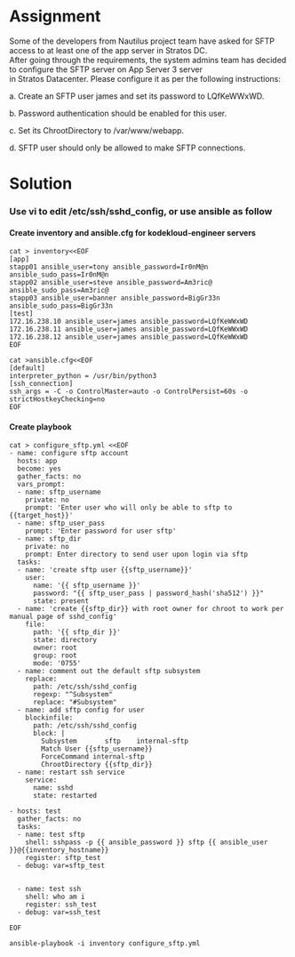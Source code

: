 # Assignment
Some of the developers from Nautilus project team have asked for SFTP access to at least one of the app server in Stratos DC.  
After going through the requirements, the system admins team has decided to configure the SFTP server on App Server 3 server  
in Stratos Datacenter. Please configure it as per the following instructions:


a. Create an SFTP user james and set its password to LQfKeWWxWD.

b. Password authentication should be enabled for this user.

c. Set its ChrootDirectory to /var/www/webapp.

d. SFTP user should only be allowed to make SFTP connections.

# Solution
### Use vi to edit /etc/ssh/sshd_config, or use ansible as follow

#### Create inventory and ansible.cfg for kodekloud-engineer servers
```
cat > inventory<<EOF
[app]
stapp01 ansible_user=tony ansible_password=Ir0nM@n ansible_sudo_pass=Ir0nM@n
stapp02 ansible_user=steve ansible_password=Am3ric@ ansible_sudo_pass=Am3ric@
stapp03 ansible_user=banner ansible_password=BigGr33n ansible_sudo_pass=BigGr33n
[test]
172.16.238.10 ansible_user=james ansible_password=LQfKeWWxWD
172.16.238.11 ansible_user=james ansible_password=LQfKeWWxWD
172.16.238.12 ansible_user=james ansible_password=LQfKeWWxWD
EOF

cat >ansible.cfg<<EOF
[default]
interpreter_python = /usr/bin/python3
[ssh_connection]
ssh_args = -C -o ControlMaster=auto -o ControlPersist=60s -o strictHostkeyChecking=no
EOF
```

#### Create playbook
```
cat > configure_sftp.yml <<EOF
- name: configure sftp account
  hosts: app
  become: yes
  gather_facts: no
  vars_prompt:
  - name: sftp_username
    private: no
    prompt: 'Enter user who will only be able to sftp to {{target_host}}'
  - name: sftp_user_pass
    prompt: 'Enter password for user sftp'
  - name: sftp_dir
    private: no
    prompt: Enter directory to send user upon login via sftp
  tasks:
  - name: 'create sftp user {{sftp_username}}'
    user:
      name: '{{ sftp_username }}'
      password: "{{ sftp_user_pass | password_hash('sha512') }}"
      state: present
  - name: 'create {{sftp_dir}} with root owner for chroot to work per manual page of sshd_config'
    file:
      path: '{{ sftp_dir }}'
      state: directory
      owner: root
      group: root
      mode: '0755'
  - name: comment out the default sftp subsystem
    replace:
      path: /etc/ssh/sshd_config
      regexp: "^Subsystem"
      replace: "#Subsystem"
  - name: add sftp config for user
    blockinfile:
      path: /etc/ssh/sshd_config
      block: |
        Subsystem       sftp    internal-sftp
        Match User {{sftp_username}}
        ForceCommand internal-sftp
        ChrootDirectory {{sftp_dir}}
  - name: restart ssh service
    service:
      name: sshd
      state: restarted

- hosts: test
  gather_facts: no
  tasks:
  - name: test sftp
    shell: sshpass -p {{ ansible_password }} sftp {{ ansible_user }}@{{inventory_hostname}}
    register: sftp_test
  - debug: var=sftp_test

    
  - name: test ssh
    shell: who am i
    register: ssh_test
  - debug: var=ssh_test
  
EOF

ansible-playbook -i inventory configure_sftp.yml
```
